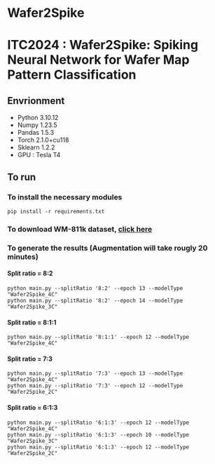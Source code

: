 # Wafer2Spike
# ITC2024 : Wafer2Spike: Spiking Neural Network for Wafer Map Pattern Classification

## Envrionment

* Python 3.10.12
* Numpy 1.23.5
* Pandas 1.5.3
* Torch 2.1.0+cu118
* Sklearn 1.2.2
* GPU : Tesla T4


## To run


### To install the necessary modules

```
pip install -r requirements.txt
```

### To download WM-811k dataset, [click here][1]

### To generate the results (Augmentation will take rougly 20 minutes)


#### Split ratio = 8:2
```
python main.py --splitRatio '8:2' --epoch 13 --modelType "Wafer2Spike_4C"
python main.py --splitRatio '8:2' --epoch 14 --modelType "Wafer2Spike_3C"
```

#### Split ratio = 8:1:1
```
python main.py --splitRatio '8:1:1' --epoch 12 --modelType "Wafer2Spike_4C"
```

#### Split ratio = 7:3
```
python main.py --splitRatio '7:3' --epoch 13 --modelType "Wafer2Spike_4C"
python main.py --splitRatio '7:3' --epoch 12 --modelType "Wafer2Spike_2C"
```

#### Split ratio = 6:1:3
```
python main.py --splitRatio '6:1:3' --epoch 12 --modelType "Wafer2Spike_4C"
python main.py --splitRatio '6:1:3' --epoch 10 --modelType "Wafer2Spike_3C"
python main.py --splitRatio '6:1:3' --epoch 12 --modelType "Wafer2Spike_2C"
```









[1]: https://www.kaggle.com/datasets/qingyi/wm811k-wafer-map
